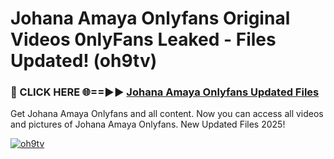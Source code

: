 # Johana Amaya Onlyfans Original Videos 0nlyFans Leaked - Files Updated! (oh9tv)

<h3>🔴 CLICK HERE 🌐==►► <a href="https://tinyurl.com/2jnfzry5" rel="nofollow">Johana Amaya Onlyfans Updated Files</a></h3>

Get Johana Amaya Onlyfans and all content. Now you can access all videos and pictures of Johana Amaya Onlyfans. New Updated Files 2025!

[![oh9tv](https://i.imgur.com/GyGTBgg.gif)](https://tinyurl.com/2jnfzry5)
